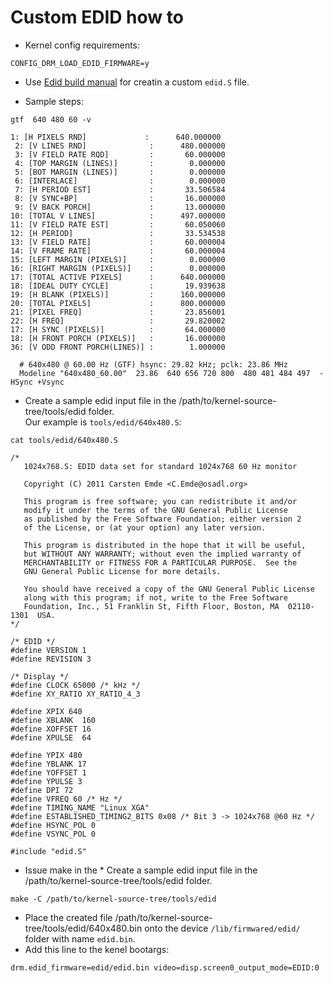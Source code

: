 # Custom EDID how to

* Kernel config requirements:
```
CONFIG_DRM_LOAD_EDID_FIRMWARE=y
```
* Use [Edid build manual](https://unix.stackexchange.com/questions/97023/how-to-make-edid) for creatin a custom `edid.S` file.

* Sample steps:
```
gtf  640 480 60 -v
```
```
1: [H PIXELS RND]             :      640.000000
 2: [V LINES RND]              :      480.000000
 3: [V FIELD RATE RQD]         :       60.000000
 4: [TOP MARGIN (LINES)]       :        0.000000
 5: [BOT MARGIN (LINES)]       :        0.000000
 6: [INTERLACE]                :        0.000000
 7: [H PERIOD EST]             :       33.506584
 8: [V SYNC+BP]                :       16.000000
 9: [V BACK PORCH]             :       13.000000
10: [TOTAL V LINES]            :      497.000000
11: [V FIELD RATE EST]         :       60.050060
12: [H PERIOD]                 :       33.534538
13: [V FIELD RATE]             :       60.000004
14: [V FRAME RATE]             :       60.000004
15: [LEFT MARGIN (PIXELS)]     :        0.000000
16: [RIGHT MARGIN (PIXELS)]    :        0.000000
17: [TOTAL ACTIVE PIXELS]      :      640.000000
18: [IDEAL DUTY CYCLE]         :       19.939638
19: [H BLANK (PIXELS)]         :      160.000000
20: [TOTAL PIXELS]             :      800.000000
21: [PIXEL FREQ]               :       23.856001
22: [H FREQ]                   :       29.820002
17: [H SYNC (PIXELS)]          :       64.000000
18: [H FRONT PORCH (PIXELS)]   :       16.000000
36: [V ODD FRONT PORCH(LINES)] :        1.000000

  # 640x480 @ 60.00 Hz (GTF) hsync: 29.82 kHz; pclk: 23.86 MHz
  Modeline "640x480_60.00"  23.86  640 656 720 800  480 481 484 497  -HSync +Vsync
```
* Create a sample edid input file in the /path/to/kernel-source-tree/tools/edid folder.<br>
Our example is `tools/edid/640x480.S`:
```
cat tools/edid/640x480.S
```
```
/*
   1024x768.S: EDID data set for standard 1024x768 60 Hz monitor

   Copyright (C) 2011 Carsten Emde <C.Emde@osadl.org>

   This program is free software; you can redistribute it and/or
   modify it under the terms of the GNU General Public License
   as published by the Free Software Foundation; either version 2
   of the License, or (at your option) any later version.

   This program is distributed in the hope that it will be useful,
   but WITHOUT ANY WARRANTY; without even the implied warranty of
   MERCHANTABILITY or FITNESS FOR A PARTICULAR PURPOSE.  See the
   GNU General Public License for more details.

   You should have received a copy of the GNU General Public License
   along with this program; if not, write to the Free Software
   Foundation, Inc., 51 Franklin St, Fifth Floor, Boston, MA  02110-1301  USA.
*/

/* EDID */
#define VERSION 1
#define REVISION 3

/* Display */
#define CLOCK 65000 /* kHz */
#define XY_RATIO XY_RATIO_4_3

#define XPIX 640
#define XBLANK  160
#define XOFFSET 16
#define XPULSE  64

#define YPIX 480
#define YBLANK 17
#define YOFFSET 1
#define YPULSE 3
#define DPI 72
#define VFREQ 60 /* Hz */
#define TIMING_NAME "Linux XGA"
#define ESTABLISHED_TIMING2_BITS 0x08 /* Bit 3 -> 1024x768 @60 Hz */
#define HSYNC_POL 0
#define VSYNC_POL 0

#include "edid.S"
```
* Issue make in the * Create a sample edid input file in the /path/to/kernel-source-tree/tools/edid folder.<br>
```
make -C /path/to/kernel-source-tree/tools/edid
```
* Place the created file /path/to/kernel-source-tree/tools/edid/640x480.bin onto the device `/lib/firmwared/edid/` folder with name `edid.bin`.
* Add this line to the kenel bootargs:
```
drm.edid_firmware=edid/edid.bin video=disp.screen0_output_mode=EDID:0
```
